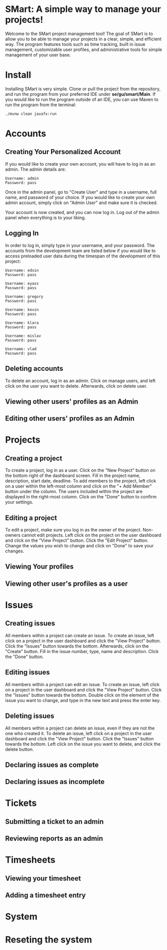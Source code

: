 # SMart: A simple way to manage your projects!

Welcome to the SMart project management tool! The goal of SMart is to allow you to be able to manage your projects in a clear, simple, and efficient way. The program features tools such as time tracking, built in issue management, customizable user profiles, and administrative tools for simple management of your user base.

# Install 

Installing SMart is very simple. Clone or pull the project from the repository, and run the program from your preferred IDE under **se/gu/smart/Main**.   If you would like to run the program outside of an IDE, you can use Maven to run the program from the terminal:

```
./mvnw clean javafx:run
```

# Accounts

## Creating Your Personalized Account

If you would like to create your own account, you will have to log in as an admin. The admin details are:
    
    Username: admin
    Password: pass

Once in the admin panel, go to "Create User" and type in a username, full name, and password of your choice. If you would like to create your own admin account, simply click on "Admin User" and make sure it is checked. 

Your account is now created, and you can now log in. Log out of the admin panel when everything is to your liking.

## Logging In

In order to log in, simply type in your username, and your password. The accounts from the development team are listed below if you would like to access preloaded user data during the timespan of the development of this project: 

    Username: edvin
    Password: pass

    Username: eyass
    Password: pass

    Username: gregory
    Password: pass

    Username: kevin
    Password: pass

    Username: klara
    Password: pass

    Username: mislav
    Password: pass

    Username: vlad
    Password: pass


## Deleting accounts

To delete an account, log in as an admin. Click on manage users, and left click on the user you want to delete. Afterwards, click on delete user.

## Viewing other users' profiles as an Admin

## Editing other users' profiles as an Admin

# Projects

## Creating a project

To create a project, log in as a user. Click on the "New Project" button on the bottom right of the dashboard screen. Fill in the project name, description, start date, deadline. To add members to the project, left click on a user within the left-most column and click on the "+ Add Member" button under the column. The users included within the project are displayed in the right-most column. Click on the "Done" button to confirm your settings. 

## Editing a project

To edit a project, make sure you log in as the owner of the project. Non-owners cannot edit projects. Left click on the project on the user dashboard and click on the "View Project" button. Click the "Edit Project" button. Change the values you wish to change and click on "Done" to save your changes.

## Viewing Your profiles

## Viewing other user's profiles as a user

# Issues 

## Creating issues

All members within a project can create an issue. To create an issue, left click on a project in the user dashboard and click the "View Project" button. Click the "Issues" button towards the bottom. Afterwards, click on the "Create" button. Fill in the issue number, type, name and description. Click the "Done" button.

## Editing issues

All members within a project can edit an issue. To create an issue, left click on a project in the user dashboard and click the "View Project" button. Click the "Issues" button towards the bottom. Double click on the element of the issue you want to change, and type in the new text and press the enter key. 

## Deleting issues

All members within a project can delete an issue, even if they are not the one who created it. To delete an issue, left click on a project in the user dashboard and click the "View Project" button. Click the "Issues" button towards the bottom. Left click on the issue you want to delete, and click the delete button. 

## Declaring issues as complete

## Declaring issues as incomplete

# Tickets

## Submitting a ticket to an admin

## Reviewing reports as an admin

# Timesheets

## Viewing your timesheet

## Adding a timesheet entry

# System

# Reseting the system